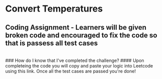 # Convert Temperatures
## Coding Assignment - Learners will be given broken code and encouraged to fix the code so that is passess all test cases
<br>
### How do I know that I've completed the challenge?
#### Upon completeing the code you will copy and paste your logic into Leetcode using this link. Once all the test cases are passed you're done!
